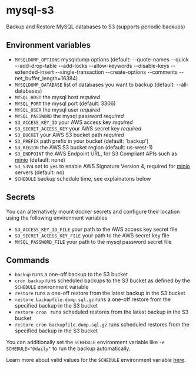 # mysql-s3

Backup and Restore MySQL databases to S3 (supports periodic backups)

## Environment variables

- `MYSQLDUMP_OPTIONS` mysqldump options (default: --quote-names --quick --add-drop-table --add-locks --allow-keywords --disable-keys --extended-insert --single-transaction --create-options --comments --net_buffer_length=16384)
- `MYSQLDUMP_DATABASE` list of databases you want to backup (default: --all-databases)
- `MYSQL_HOST` the mysql host *required*
- `MYSQL_PORT` the mysql port (default: 3306)
- `MYSQL_USER` the mysql user *required*
- `MYSQL_PASSWORD` the mysql password *required*
- `S3_ACCESS_KEY_ID` your AWS access key *required*
- `S3_SECRET_ACCESS_KEY` your AWS secret key *required*
- `S3_BUCKET` your AWS S3 bucket path *required*
- `S3_PREFIX` path prefix in your bucket (default: 'backup')
- `S3_REGION` the AWS S3 bucket region (default: us-west-1)
- `S3_ENDPOINT` the AWS Endpoint URL, for S3 Compliant APIs such as [minio](https://minio.io) (default: none)
- `S3_S3V4` set to `yes` to enable AWS Signature Version 4, required for [minio](https://minio.io) servers (default: no)
- `SCHEDULE` backup schedule time, see explainatons below

## Secrets

You can alternatively mount docker secrets and configure their location using the following environment variables

- `S3_ACCESS_KEY_ID_FILE` your path to the AWS access key secret file
- `S3_SECRET_ACCESS_KEY_FILE` your path to the AWS secret key file
- `MYSQL_PASSWORD_FILE` your path to the mysql password secret file

## Commands

- `backup` runs a one-off backup to the S3 bucket
- `cron backup` runs scheduled backups to the S3 bucket as defined by the `SCHEDULE` environment variable
- `restore` runs a one-off restore from the latest backup in the S3 bucket
- `restore backupfile.dump.sql.gz` runs a one-off restore from the specified backup in the S3 bucket
- `restore cron ` runs scheduled restores from the latest backup in the S3 bucket
- `restore cron backupfile.dump.sql.gz` runs scheduled restores from the specified backup in the S3 bucket

You can additionally set the `SCHEDULE` environment variable like `-e SCHEDULE="@daily"` to run the backup automatically.

Learn more about valid values for the `SCHEDULE` environment variable [here](http://godoc.org/github.com/robfig/cron#hdr-Predefined_schedules).
